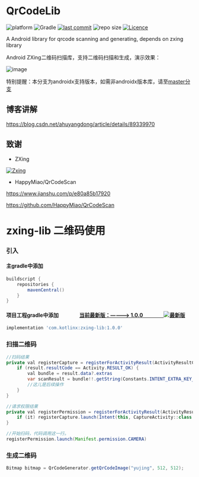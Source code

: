 # QrCodeLib

![platform](https://img.shields.io/badge/platform-Android-lightgrey.svg)
![Gradle](https://img.shields.io/badge/Gradle-7.1-brightgreen.svg)
[![last commit](https://img.shields.io/github/last-commit/ahuyangdong/QrCodeLib.svg)](https://github.com/ahuyangdong/QrCodeLib/commits/master)
![repo size](https://img.shields.io/github/repo-size/ahuyangdong/QrCodeLib.svg)
[![Licence](https://img.shields.io/github/license/ahuyangdong/QrCodeLib.svg)](https://github.com/ahuyangdong/QrCodeLib/blob/master/LICENSE)

A Android library for qrcode scanning and generating, depends on zxing library


Android ZXing二维码扫描库，支持二维码扫描和生成，演示效果：

![image](https://github.com/ahuyangdong/QrCodeLib/blob/master/demo.gif)

特别提醒：本分支为androidx支持版本，如需非androidx版本库，请至[master分支](https://github.com/ahuyangdong/QrCodeLib/tree/master)

## 博客讲解
https://blog.csdn.net/ahuyangdong/article/details/89339970


## 致谢

- ZXing

[![Zxing](https://camo.githubusercontent.com/cd92fcc87ebc531c60edc667da4a77b90c004ff0/68747470733a2f2f7261772e6769746875622e636f6d2f77696b692f7a78696e672f7a78696e672f7a78696e672d6c6f676f2e706e67)](https://github.com/zxing/zxing)

- HappyMiao/QrCodeScan

https://www.jianshu.com/p/e80a85b17920

https://github.com/HappyMiao/QrCodeScan


# zxing-lib 二维码使用

### 引入
#### 主gradle中添加
```gradle
buildscript {
    repositories {
        mavenCentral()
    }
}
```
#### 项目工程gradle中添加　　　　[当前最新版：————> 1.0.0　　　　![最新版](https://img.shields.io/badge/%E6%9C%80%E6%96%B0%E7%89%88-1.6.2-green.svg)](https://search.maven.org/artifact/com.kotlinx/zxing-lib)

```gradle
implementation 'com.kotlinx:zxing-lib:1.0.0'
```

### 扫描二维码
```java
//扫码结果
private val registerCapture = registerForActivityResult(ActivityResultContracts.StartActivityForResult()) { result ->
    if (result.resultCode == Activity.RESULT_OK) {
        val bundle = result.data?.extras
        var scanResult = bundle!!.getString(Constants.INTENT_EXTRA_KEY_QR_SCAN)
        //这儿是后续操作
    }
}

//请求权限结果
private val registerPermission = registerForActivityResult(ActivityResultContracts.RequestPermission()) {
    if (it) registerCapture.launch(Intent(this, CaptureActivity::class.java))
}

//开始扫码，代码调用这一行。
registerPermission.launch(Manifest.permission.CAMERA)

```


### 生成二维码
```java
Bitmap bitmap = QrCodeGenerator.getQrCodeImage("yujing", 512, 512);
```